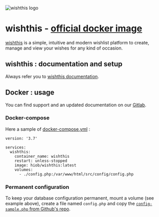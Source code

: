 ![wishthis logo](https://raw.githubusercontent.com/wishthis/wishthis/develop/src/assets/img/logo-readme.svg "wishthis logo")

# wishthis - [official docker image](https://hub.docker.com/r/hiob/wishthis)
[wishthis](https://wishthis.online/) is a simple, intuitive and modern wishlist platform to create, manage and view your wishes for any kind of occasion.

## wishthis : documentation and setup
Always refer you to [wishthis documentation](https://github.com/grandeljay/wishthis/).

## Docker : usage
You can find support and an updated documentation on our [Gitlab](https://git.nefald.fr/docker/wishthis).

### Docker-compose
Here a sample of [docker-compose.yml](sample/docker-compose.yml.sample) :

```
version: '3.7'

services:
  wishthis:
    container_name: wishthis
    restart: unless-stopped
    image: hiob/wishthis:latest
    volumes:
      - ./config.php:/var/www/html/src/config/config.php
```

### Permanent configuration

To keep your database configuration  permanent, mount a volume (see example above), create a file named `config.php` and copy the [`config-sample.php` from Github's repo](https://github.com/grandeljay/wishthis/blob/develop/src/config/config-sample.php).
